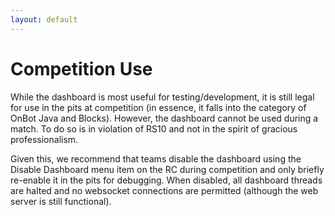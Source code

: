 ```yaml
---
layout: default
---
```


# Competition Use

While the dashboard is most useful for testing/development, it is still legal for use in the pits at competition (in essence, it falls into the category of OnBot Java and Blocks). However, the dashboard cannot be used during a match. To do so is in violation of RS10 and not in the spirit of gracious professionalism.

Given this, we recommend that teams disable the dashboard using the Disable Dashboard menu item on the RC during competition and only briefly re-enable it in the pits for debugging. When disabled, all dashboard threads are halted and no websocket connections are permitted (although the web server is still functional). 